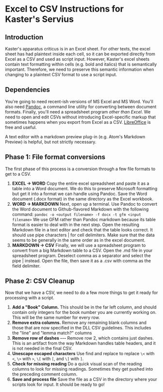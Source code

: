 # Excel to CSV Instructions for Kaster's Servius

## Introduction
Kaster's apparatus criticus is in an Excel sheet. For other texts, the excel sheet has had plaintext inside each cell, so it can be exported directly from Excel as a CSV and used as script input. However, Kaster's excel sheets contain text formatting within cells (e.g. bold and italics) that is semantically important. Therefore, we need to preserve this semantic information when changing to a plaintext CSV format to use a script input.

## Dependencies
You're going to need recent-ish versions of MS Excel and MS Word. You'll also need [Pandoc](https://pandoc.org), a command line utility for converting between document formats. Finally, you'll need a spreadsheet program _other than Excel_. We need to open and edit CSVs without introducing Excel-specific markup that sometimes happens when you export from Excel as a CSV. [LibreOffice](https://www.libreoffice.org) is free and useful.

A text editor with a markdown preview plug-in (e.g. Atom's Markdown Preview) is helpful, but not strictly necessary.

## Phase 1: File format conversions
The first phase of this process is a conversion through a few file formats to get to a CSV.

1. **EXCEL -> WORD**
Copy the entire excel spreadsheet and paste it as a table into a Word document. We do this to preserve Microsoft formatting but get it into a format we can handle using Pandoc. Save the Word document (.docx format) in the same directory as the Excel workbook.
2. **WORD -> MARKDOWN**
Next, open up a terminal. Use Pandoc to convert the Word document to Github-flavored Markdown with the following command:
```pandoc -o <output filename> -f docx -t gfm <input filename>```
We use GFM rather than Pandoc markdown because its table format is easier to deal with in the next step.
Open the resulting Markdown file in a text editor and check that the table looks correct. It should use pipe characters | for cell delimiters. Make sure that the data seems to be generally in the same order as in the excel document.
3. **MARKDOWN -> CSV**
Finally, we will use a spreadsheet program to convert from a big Markdown table to a CSV. Open the .md file in your spreadsheet program. Deselect comma as a separator and select the pipe | instead. Open the file, then save it as a .csv with comma as the field delimiter.

## Phase 2: CSV Cleanup
Now that we have a CSV, we need to do a few more things to get it ready for processing with a script.
1. **Add a "Book" Column.** This should be in the far left column, and should contain only integers for the book number you are currently working on. This will be the same number for every row.
2. **Remove extra columns.** Remove any remaining blank columns and those that are now specified in the DLL CSV guidelines. This includes the "line" and "lemma match?" columns
3. **Remove row of dashes ---** Remove row 2, which contains just dashes. This is an artifact from the way Markdown handles table headers, and it is not needed in the final CSV.
4. **Unescape escaped characters** Use find and replace to replace `\<` with `<`, `\>` with `>`, `\[` with `[`, and `\]` with `]`.
5. **Check for missing reading** Do a quick visual scan of the reading columns to look for missing readings. Sometimes they get pushed into the preceding comment column.
6. **Save and process file** Save the file as a CSV in the directory where your scripts look for input. It should be ready to go!
